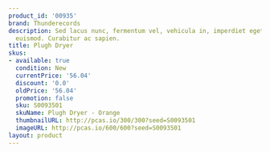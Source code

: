 ```yaml
---
product_id: '00935'
brand: Thunderecords
description: Sed lacus nunc, fermentum vel, vehicula in, imperdiet eget, urna. Suspendisse
  euismod. Curabitur ac sapien.
title: Plugh Dryer
skus:
- available: true
  condition: New
  currentPrice: '56.04'
  discount: '0.0'
  oldPrice: '56.04'
  promotion: false
  sku: S0093501
  skuName: Plugh Dryer - Orange
  thumbnailURL: http://pcas.io/300/300?seed=S0093501
  imageURL: http://pcas.io/600/600?seed=S0093501
layout: product
---
```

